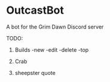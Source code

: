 # OutcastBot
A bot for the Grim Dawn Discord server

TODO:

1. Builds
  -new
  -edit
  -delete
  -top

2. Crab
3. sheepster quote
